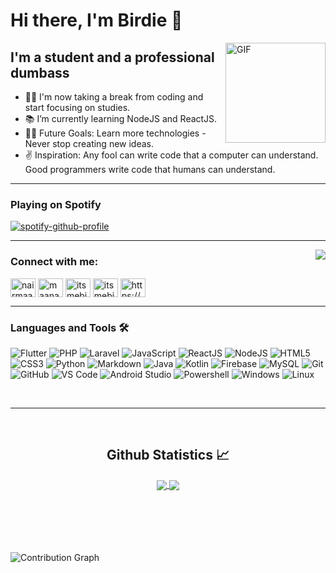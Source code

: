 # Hi there, I'm Birdie 👋

<img align="right" alt="GIF" height="160px" src="https://media.giphy.com/media/du3J3cXyzhj75IOgvA/giphy.gif" />

## I'm a student and a professional dumbass

- 👨‍💻 I'm now taking a break from coding and start focusing on studies.
- 📚 I’m currently learning NodeJS and ReactJS.
- 💪🏼 Future Goals: Learn more technologies - Never stop creating new ideas.
- ✌ Inspiration: Any fool can write code that a computer can understand. Good programmers write code that humans can understand.

---



### Playing on Spotify

[![spotify-github-profile](https://spotify-github-profile.vercel.app/api/view?uid=c76b05125q85z0jpxo7eotyxw&cover_image=true&theme=novatorem)](https://spotify-github-profile.vercel.app/api/view?uid=c76b05125q85z0jpxo7eotyxw&redirect=true)

---

<img align="right" src="http://estruyf-github.azurewebsites.net/api/VisitorHit?user=itsmebirdie&repo=itsmebirdie&countColorcountColor&countColor=%237B1E7B"/>

<h3 align="left">Connect with me:</h3>
<p align="left">
<a href="https://twitter.com/itsmebirdi" target="blank"><img align="center" src="https://cdn.jsdelivr.net/npm/simple-icons@3.0.1/icons/twitter.svg" alt="nairmaanas" height="30" width="40" /></a>
<a href="https://fb.com/maanas.nair.50" target="blank"><img align="center" src="https://cdn.jsdelivr.net/npm/simple-icons@3.0.1/icons/facebook.svg" alt="maanas.nair.50" height="30" width="40" /></a>
<a href="https://instagram.com/itsmebirdie" target="blank"><img align="center" src="https://cdn.jsdelivr.net/npm/simple-icons@3.0.1/icons/instagram.svg" alt="itsmebirdie" height="30" width="40" /></a>
<a href="https://discord.com/users/706839448620498965" target="blank"><img align="center" src="https://cdn.jsdelivr.net/npm/simple-icons@3.0.1/icons/discord.svg" alt="itsmebirdie#4557" height="30" width="40" /></a>
<a href="/https://maanasnair.in/feed/" target="blank"><img align="center" src="https://cdn.jsdelivr.net/npm/simple-icons@3.0.1/icons/rss.svg" alt="https://maanasnair.in/feed/" height="30" width="40" /></a>
</p>

---

### Languages and Tools 🛠 

![Flutter](https://img.shields.io/badge/-Flutter-02569B?style=flat-square&logo=flutter&logoColor=ffffff)
![PHP](https://img.shields.io/badge/-PHP-777BB4?style=flat-square&logo=php&logoColor=ffffff)
![Laravel](https://img.shields.io/badge/-Laravel-FF2D20?style=flat-square&logo=laravel&logoColor=ffffff)
![JavaScript](https://img.shields.io/badge/-JavaScript-%23F7DF1C?style=flat-square&logo=javascript&logoColor=000000&labelColor=%23F7DF1C&color=%23FFCE5A)
![ReactJS](https://img.shields.io/badge/-React-61DAFB?style=flat-square&logo=react&logoColor=ffffff)
![NodeJS](https://img.shields.io/badge/-Node-339933?style=flat-square&logo=node.js&logoColor=ffffff)
![HTML5](https://img.shields.io/badge/-HTML5-%23E44D27?style=flat-square&logo=html5&logoColor=ffffff)
![CSS3](https://img.shields.io/badge/-CSS3-%231572B6?style=flat-square&logo=css3)
![Python](http://img.shields.io/badge/-Python-3776AB?style=flat-square&logo=python&logoColor=ffffff)
![Markdown](https://img.shields.io/badge/-Markdown-000000?style=flat-square&logo=markdown)
![Java](https://img.shields.io/badge/-Java-007396?style=flat-square&logo=java&logoColor=ffffff)
![Kotlin](https://img.shields.io/badge/-Kotlin-0095D5?style=flat-square&logo=kotlin&logoColor=ffffff)
![Firebase](https://img.shields.io/badge/-Firebase-FFCA28?style=flat-square&logo=firebase&logoColor=ffffff)
![MySQL](https://img.shields.io/badge/-MySQL-4479A1?style=flat-square&logo=mysql&logoColor=ffffff)
![Git](https://img.shields.io/badge/-Git-%23F05032?style=flat-square&logo=git&logoColor=%23ffffff)
![GitHub](https://img.shields.io/badge/-GitHub-181717?style=flat-square&logo=github)
![VS Code](http://img.shields.io/badge/-VS%20Code-007ACC?style=flat-square&logo=visual-studio-code&logoColor=ffffff)
![Android Studio](https://img.shields.io/badge/-Android%20Studio-3DDC84?style=flat-square&logo=android&logoColor=ffffff)
![Powershell](http://img.shields.io/badge/-Powershell-5391FE?style=flat-square&logo=powershell&logoColor=ffffff)
![Windows](http://img.shields.io/badge/-Windows-0078D6?style=flat-square&logo=windows&logoColor=ffffff)
![Linux](https://img.shields.io/badge/-Linux-FCC624?style=flat-square&logo=linux&logoColor=ffffff)

<br/>

---

<br/>

  <h2 align="center"> Github Statistics 📈 </h2>
  
  <div align="center"> 
     <a href="">
      <img align="center" src="https://github-readme-stats-sigma-five.vercel.app/api?username=itsmebirdie&show_icons=true&include_all_commits=true&count_private=true&theme=react&line_height=33.5" />
    </a>
<!--     <a href="">
      <img align="center" src="https://github-readme-stats.vercel.app/api/top-langs/?username=itsmebirdie&theme=react&line_height=10&hide=css"/>
    </a> -->
  <a>
    <img align="center" src="https://github-readme-streak-stats.herokuapp.com/?user=itsmebirdie&theme=react"/>
  </a>
</div
  
<br/>
<br>
<br>
<br>
<br>
<br>

![Contribution Graph](https://activity-graph.herokuapp.com/graph?username=itsmebirdie&theme=xcode)
  
  
[website]: https://thebirdie.codes
[instagram]: https://www.instagram.com/itsmebirdie
[twitter]: https://twitter.com/itsmebirdi

